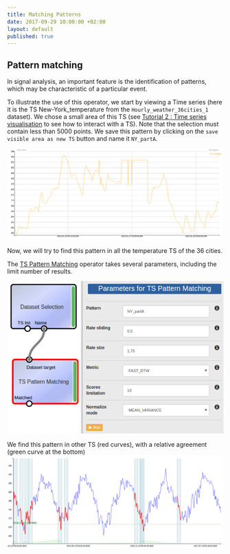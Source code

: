 ```yaml
---
title: Matching Patterns
date: 2017-09-29 10:00:00 +02:00
layout: default
published: true
---
```



Pattern matching
---------------------------------------------

In signal analysis, an important feature is the identification of patterns, which may be characteristic of a particular event.

To illustrate the use of this operator, we start by viewing a Time series (here it is the TS New-York_temperature from the `Hourly_weather_36cities_1` dataset). We chose a small area of ​​this TS (see [Tutorial 2 : Time series visualisation](/doc/tutorials/tuto_vizTools.html) to see how to interact with a TS). Note that the selection must contain less than 5000 points. We save this pattern by clicking on the `save visible area as new TS` button and name it `NY_partA`.

![Alternate Text](/img/tuto7/pattern_to_match.png)

Now, we will try to find this pattern in all the temperature TS of the 36 cities.

The [TS Pattern Matching](/doc/operators/tsPatternMatching.html) operator takes several parameters, including the limit number of results.

![Alternate Text](/img/tuto7/params_pattern_matching.png)

We find this pattern in other TS (red curves), with a relative agreement (green curve at the bottom)
![Alternate Text](/img/tuto7/pattern_found.png)
